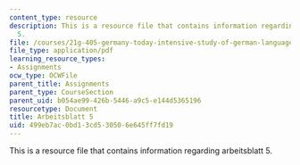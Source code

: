 ```yaml
---
content_type: resource
description: This is a resource file that contains information regarding arbeitsblatt
  5.
file: /courses/21g-405-germany-today-intensive-study-of-german-language-and-culture-january-iap-2011/499eb7ac0bd13cd530506e645ff7fd19_MIT21G_405IAP11_arbeit05.pdf
file_type: application/pdf
learning_resource_types:
- Assignments
ocw_type: OCWFile
parent_title: Assignments
parent_type: CourseSection
parent_uid: b054ae99-426b-5446-a9c5-e144d5365196
resourcetype: Document
title: Arbeitsblatt 5
uid: 499eb7ac-0bd1-3cd5-3050-6e645ff7fd19
---
```

This is a resource file that contains information regarding arbeitsblatt 5.

